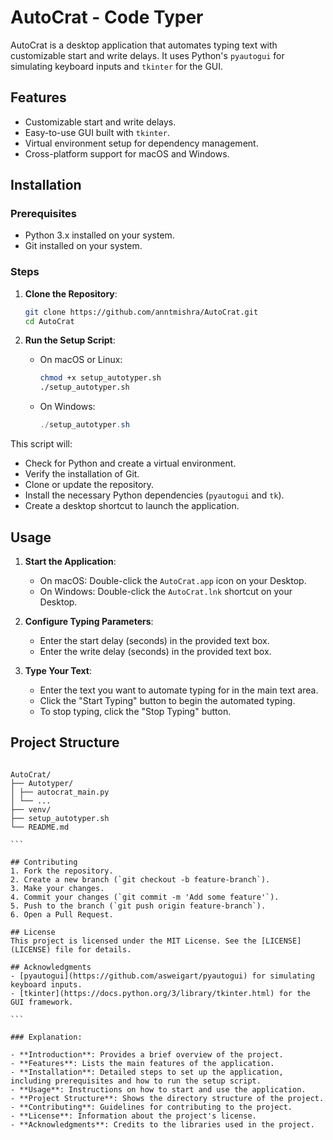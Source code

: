 # AutoCrat - Code Typer

AutoCrat is a desktop application that automates typing text with customizable start and write delays. It uses Python's `pyautogui` for simulating keyboard inputs and `tkinter` for the GUI.

## Features

- Customizable start and write delays.
- Easy-to-use GUI built with `tkinter`.
- Virtual environment setup for dependency management.
- Cross-platform support for macOS and Windows.

## Installation

### Prerequisites

- Python 3.x installed on your system.
- Git installed on your system.

### Steps

1. **Clone the Repository**:

   ```bash
   git clone https://github.com/anntmishra/AutoCrat.git
   cd AutoCrat
   ```

2. **Run the Setup Script**:
   - On macOS or Linux:
     ```bash
     chmod +x setup_autotyper.sh
     ./setup_autotyper.sh
     ```
   - On Windows:
     ```powershell
     ./setup_autotyper.sh
     ```

This script will:

- Check for Python and create a virtual environment.
- Verify the installation of Git.
- Clone or update the repository.
- Install the necessary Python dependencies (`pyautogui` and `tk`).
- Create a desktop shortcut to launch the application.

## Usage

1. **Start the Application**:

   - On macOS: Double-click the `AutoCrat.app` icon on your Desktop.
   - On Windows: Double-click the `AutoCrat.lnk` shortcut on your Desktop.

2. **Configure Typing Parameters**:

   - Enter the start delay (seconds) in the provided text box.
   - Enter the write delay (seconds) in the provided text box.

3. **Type Your Text**:
   - Enter the text you want to automate typing for in the main text area.
   - Click the "Start Typing" button to begin the automated typing.
   - To stop typing, click the "Stop Typing" button.

## Project Structure

````

AutoCrat/
├── Autotyper/
│ ├── autocrat_main.py
│ └── ...
├── venv/
├── setup_autotyper.sh
└── README.md

```

## Contributing
1. Fork the repository.
2. Create a new branch (`git checkout -b feature-branch`).
3. Make your changes.
4. Commit your changes (`git commit -m 'Add some feature'`).
5. Push to the branch (`git push origin feature-branch`).
6. Open a Pull Request.

## License
This project is licensed under the MIT License. See the [LICENSE](LICENSE) file for details.

## Acknowledgments
- [pyautogui](https://github.com/asweigart/pyautogui) for simulating keyboard inputs.
- [tkinter](https://docs.python.org/3/library/tkinter.html) for the GUI framework.

```

### Explanation:

- **Introduction**: Provides a brief overview of the project.
- **Features**: Lists the main features of the application.
- **Installation**: Detailed steps to set up the application, including prerequisites and how to run the setup script.
- **Usage**: Instructions on how to start and use the application.
- **Project Structure**: Shows the directory structure of the project.
- **Contributing**: Guidelines for contributing to the project.
- **License**: Information about the project's license.
- **Acknowledgments**: Credits to the libraries used in the project.
````

